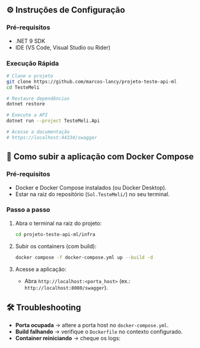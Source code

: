 ## ⚙️ Instruções de Configuração

### Pré-requisitos
- .NET 9 SDK
- IDE (VS Code, Visual Studio ou Rider)

### Execução Rápida
```bash
# Clone o projeto
git clone https://github.com/marcos-lancy/projeto-teste-api-ml
cd TesteMeli

# Restaure dependências
dotnet restore

# Execute a API
dotnet run --project TesteMeli.Api

# Acesse a documentação
# https://localhost:44334/swagger
```

## 🚀 Como subir a aplicação com Docker Compose

### Pré-requisitos
- Docker e Docker Compose instalados (ou Docker Desktop).  
- Estar na raiz do repositório (`Sol.TesteMeli/`) no seu terminal.

### Passo a passo

1. Abra o terminal na raiz do projeto:
   ```bash
   cd projeto-teste-api-ml/infra
   ```

2. Subir os containers (com build):
   ```bash
   docker compose -f docker-compose.yml up --build -d
   ```

3. Acesse a aplicação:
   - Abra `http://localhost:<porta_host>` (ex.: `http://localhost:8080/swagger`).


## 🛠️ Troubleshooting

- **Porta ocupada** → altere a porta host no `docker-compose.yml`.
- **Build falhando** → verifique o `Dockerfile` no contexto configurado.
- **Container reiniciando** → cheque os logs: